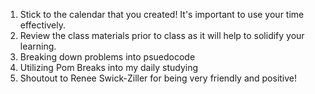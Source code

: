 1. Stick to the calendar that you created! It's important to use your time effectively.
2. Review the class materials prior to class as it will help to solidify your learning.
3. Breaking down problems into psuedocode
4. Utilizing Pom Breaks into my daily studying
5. Shoutout to Renee Swick-Ziller for being very friendly and positive!
